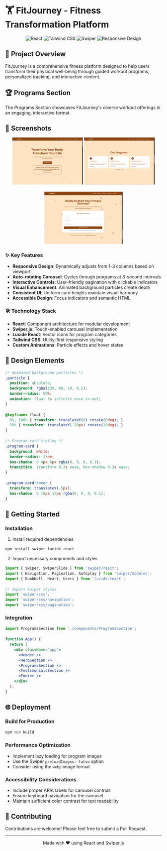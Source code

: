 # 🏋️ FitJourney - Fitness Transformation Platform

<div align="center">
  <img src="https://img.shields.io/badge/React-61DAFB?logo=react&logoColor=black&style=for-the-badge" alt="React">
  <img src="https://img.shields.io/badge/Tailwind_CSS-38B2AC?logo=tailwind-css&logoColor=white&style=for-the-badge" alt="Tailwind CSS">
  <img src="https://img.shields.io/badge/Swiper-6332F6?logo=swiper&logoColor=white&style=for-the-badge" alt="Swiper">
  <img src="https://img.shields.io/badge/Responsive-FF69B4?style=for-the-badge" alt="Responsive Design">
</div>

## 📱 Project Overview

FitJourney is a comprehensive fitness platform designed to help users transform their physical well-being through guided workout programs, personalized tracking, and interactive content.

## 🏆 Programs Section

The Programs Section showcases FitJourney's diverse workout offerings in an engaging, interactive format.

## 📸 Screenshots

<div align="center">
  <img src="./public/screenshots/hero-section.png" width="45%" alt="Hero Section">
  <img src="./public/screenshots/carousel.png" width="45%" alt="Programs carousel">
  <img src="./public/screenshots/contact.png" width="50%" alt="contact form " style="margin-top: 20px">
</div>

### ✨ Key Features

- **Responsive Design**: Dynamically adjusts from 1-3 columns based on viewport
- **Auto-rotating Carousel**: Cycles through programs at 3-second intervals
- **Interactive Controls**: User-friendly pagination with clickable indicators
- **Visual Enhancement**: Animated background particles create depth
- **Consistent UI**: Uniform card heights maintain visual harmony
- **Accessible Design**: Focus indicators and semantic HTML

### 🛠️ Technology Stack

- **React**: Component architecture for modular development
- **Swiper.js**: Touch-enabled carousel implementation
- **Lucide React**: Vector icons for program categories
- **Tailwind CSS**: Utility-first responsive styling
- **Custom Animations**: Particle effects and hover states


## 🎨 Design Elements

```css
/* Animated background particles */
.particle {
  position: absolute;
  background: rgba(139, 69, 19, 0.2);
  border-radius: 50%;
  animation: float 5s infinite ease-in-out;
}

@keyframes float {
  0%, 100% { transform: translateY(0) rotate(0deg); }
  50% { transform: translateY(-20px) rotate(10deg); }
}

/* Program card styling */
.program-card {
  background: white;
  border-radius: 1rem;
  box-shadow: 0 4px 6px rgba(0, 0, 0, 0.1);
  transition: transform 0.3s ease, box-shadow 0.3s ease;
}

.program-card:hover {
  transform: translateY(-5px);
  box-shadow: 0 10px 15px rgba(0, 0, 0, 0.1);
}
```

## 🚀 Getting Started

### Installation


1. Install required dependencies
```bash
npm install swiper lucide-react
```

2. Import necessary components and styles
```javascript
import { Swiper, SwiperSlide } from 'swiper/react';
import { Navigation, Pagination, Autoplay } from 'swiper/modules';
import { Dumbbell, Heart, Users } from 'lucide-react';

// Import Swiper styles
import 'swiper/css';
import 'swiper/css/navigation';
import 'swiper/css/pagination';
```

### Integration

```jsx
import ProgramsSection from './components/ProgramsSection';

function App() {
  return (
    <div className="app">
      <Header />
      <HeroSection />
      <ProgramsSection />
      <TestimonialsSection />
      <Footer />
    </div>
  );
}
```



## 🌐 Deployment

### Build for Production
```bash
npm run build
```

### Performance Optimization
- Implement lazy loading for program images
- Use the Swiper `preloadImages: false` option
- Consider using the `webp` image format

### Accessibility Considerations
- Include proper ARIA labels for carousel controls
- Ensure keyboard navigation for the carousel
- Maintain sufficient color contrast for text readability



## 🤝 Contributing

Contributions are welcome! Please feel free to submit a Pull Request.

---

<div align="center">
  Made with ❤️ using React and Swiper.js
</div>
